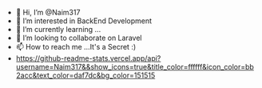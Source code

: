 - 👋 Hi, I’m @Naim317
- 👀 I’m interested in BackEnd Development 
- 🌱 I’m currently learning ...
- 💞️ I’m looking to collaborate on Laravel
- 📫 How to reach me ...It's a Secret :)
- https://github-readme-stats.vercel.app/api?username=Naim317&&show_icons=true&title_color=ffffff&icon_color=bb2acc&text_color=daf7dc&bg_color=151515

<!---
Naim317/Naim317 is a ✨ special ✨ repository because its `README.md` (this file) appears on your GitHub profile.
You can click the Preview link to take a look at your changes.
--->
